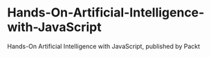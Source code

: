 # Hands-On-Artificial-Intelligence-with-JavaScript
Hands-On Artificial Intelligence with JavaScript, published by Packt
